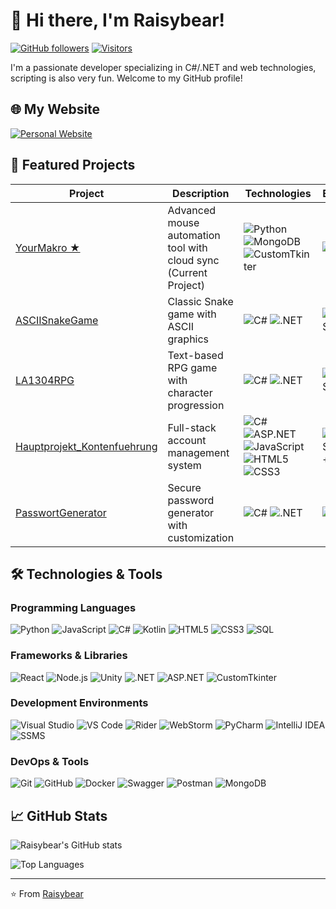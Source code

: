 # 👋 Hi there, I'm Raisybear! 

[![GitHub followers](https://img.shields.io/github/followers/Raisybear?style=social)](https://github.com/Raisybear)
[![Visitors](https://komarev.com/ghpvc/?username=Raisybear&label=Profile%20views&color=0e75b6&style=flat)](https://github.com/Raisybear)

I'm a passionate developer specializing in C#/.NET and web technologies, scripting is also very fun. Welcome to my GitHub profile!

## 🌐 My Website
[![Personal Website](https://img.shields.io/badge/✨_My_Personal_Website-FF4088?style=for-the-badge&logo=vercel&logoColor=white)](https://eliasspycher.com/)

## 🚀 Featured Projects

<div align="center">
  
| Project | Description | Technologies | Environment |
|---------|-------------|--------------|-------------|
| [YourMakro ★](https://github.com/Raisybear/YourMakro) | Advanced mouse automation tool with cloud sync (Current Project) | ![Python](https://img.shields.io/badge/-Python-3776AB?style=flat-square&logo=python&logoColor=white) ![MongoDB](https://img.shields.io/badge/-MongoDB-47A248?style=flat-square&logo=mongodb&logoColor=white) ![CustomTkinter](https://img.shields.io/badge/-CustomTkinter-EE4C2C?style=flat-square&logo=python&logoColor=white) | ![PyCharm](https://img.shields.io/badge/-PyCharm-000000?style=flat-square&logo=pycharm&logoColor=white) |
| [ASCIISnakeGame](https://github.com/Raisybear/ASCIISnakeGame) | Classic Snake game with ASCII graphics | ![C#](https://img.shields.io/badge/-C%23-239120?style=flat-square&logo=c-sharp&logoColor=white) ![.NET](https://img.shields.io/badge/-.NET-512BD4?style=flat-square&logo=dotnet&logoColor=white) | ![Visual Studio](https://img.shields.io/badge/-Visual%20Studio-5C2D91?style=flat-square&logo=visual-studio&logoColor=white) |
| [LA1304RPG](https://github.com/Raisybear/LA1304RPG) | Text-based RPG game with character progression | ![C#](https://img.shields.io/badge/-C%23-239120?style=flat-square&logo=c-sharp&logoColor=white) ![.NET](https://img.shields.io/badge/-.NET-512BD4?style=flat-square&logo=dotnet&logoColor=white) | ![Visual Studio](https://img.shields.io/badge/-Visual%20Studio-5C2D91?style=flat-square&logo=visual-studio&logoColor=white) |
| [Hauptprojekt_Kontenfuehrung](https://github.com/Raisybear/Hauptprojekt_Kontenfuehrung) | Full-stack account management system | ![C#](https://img.shields.io/badge/-C%23-239120?style=flat-square&logo=c-sharp&logoColor=white) ![ASP.NET](https://img.shields.io/badge/-ASP.NET-512BD4?style=flat-square&logo=dotnet&logoColor=white) ![JavaScript](https://img.shields.io/badge/-JavaScript-F7DF1E?style=flat-square&logo=javascript&logoColor=black) ![HTML5](https://img.shields.io/badge/-HTML5-E34F26?style=flat-square&logo=html5&logoColor=white) ![CSS3](https://img.shields.io/badge/-CSS3-1572B6?style=flat-square&logo=css3&logoColor=white) | ![Visual Studio](https://img.shields.io/badge/-Visual%20Studio-5C2D91?style=flat-square&logo=visual-studio&logoColor=white) + ![VS Code](https://img.shields.io/badge/-VS%20Code-007ACC?style=flat-square&logo=visual-studio-code&logoColor=white) |
| [PasswortGenerator](https://github.com/Raisybear/PasswortGenerator) | Secure password generator with customization | ![C#](https://img.shields.io/badge/-C%23-239120?style=flat-square&logo=c-sharp&logoColor=white) ![.NET](https://img.shields.io/badge/-.NET-512BD4?style=flat-square&logo=dotnet&logoColor=white) | ![Rider](https://img.shields.io/badge/-Rider-000000?style=flat-square&logo=rider&logoColor=white) |

</div>

## 🛠️ Technologies & Tools

### Programming Languages
![Python](https://img.shields.io/badge/-Python-3776AB?style=flat-square&logo=python&logoColor=white)
![JavaScript](https://img.shields.io/badge/-JavaScript-F7DF1E?style=flat-square&logo=javascript&logoColor=black)
![C#](https://img.shields.io/badge/-C%23-239120?style=flat-square&logo=c-sharp&logoColor=white)
![Kotlin](https://img.shields.io/badge/-Kotlin-7F52FF?style=flat-square&logo=kotlin&logoColor=white)
![HTML5](https://img.shields.io/badge/-HTML5-E34F26?style=flat-square&logo=html5&logoColor=white)
![CSS3](https://img.shields.io/badge/-CSS3-1572B6?style=flat-square&logo=css3&logoColor=white)
![SQL](https://img.shields.io/badge/-SQL-4479A1?style=flat-square&logo=postgresql&logoColor=white)

### Frameworks & Libraries
![React](https://img.shields.io/badge/-React-61DAFB?style=flat-square&logo=react&logoColor=black)
![Node.js](https://img.shields.io/badge/-Node.js-339933?style=flat-square&logo=node.js&logoColor=white)
![Unity](https://img.shields.io/badge/-Unity-000000?style=flat-square&logo=unity&logoColor=white)
![.NET](https://img.shields.io/badge/-.NET-512BD4?style=flat-square&logo=dotnet&logoColor=white)
![ASP.NET](https://img.shields.io/badge/-ASP.NET-512BD4?style=flat-square&logo=dotnet&logoColor=white)
![CustomTkinter](https://img.shields.io/badge/-CustomTkinter-EE4C2C?style=flat-square&logo=python&logoColor=white)

### Development Environments
![Visual Studio](https://img.shields.io/badge/-Visual%20Studio-5C2D91?style=flat-square&logo=visual-studio&logoColor=white)
![VS Code](https://img.shields.io/badge/-VS%20Code-007ACC?style=flat-square&logo=visual-studio-code&logoColor=white)
![Rider](https://img.shields.io/badge/-Rider-000000?style=flat-square&logo=rider&logoColor=white)
![WebStorm](https://img.shields.io/badge/-WebStorm-000000?style=flat-square&logo=webstorm&logoColor=white)
![PyCharm](https://img.shields.io/badge/-PyCharm-000000?style=flat-square&logo=pycharm&logoColor=white)
![IntelliJ IDEA](https://img.shields.io/badge/-IntelliJ%20IDEA-000000?style=flat-square&logo=intellij-idea&logoColor=white)
![SSMS](https://img.shields.io/badge/-SSMS-CC2927?style=flat-square&logo=microsoft-sql-server&logoColor=white)

### DevOps & Tools
![Git](https://img.shields.io/badge/-Git-F05032?style=flat-square&logo=git&logoColor=white)
![GitHub](https://img.shields.io/badge/-GitHub-181717?style=flat-square&logo=github)
![Docker](https://img.shields.io/badge/-Docker-2496ED?style=flat-square&logo=docker&logoColor=white)
![Swagger](https://img.shields.io/badge/-Swagger-85EA2D?style=flat-square&logo=swagger&logoColor=black)
![Postman](https://img.shields.io/badge/-Postman-FF6C37?style=flat-square&logo=postman&logoColor=white)
![MongoDB](https://img.shields.io/badge/-MongoDB-47A248?style=flat-square&logo=mongodb&logoColor=white)

## 📈 GitHub Stats

![Raisybear's GitHub stats](https://github-readme-stats.vercel.app/api?username=Raisybear&show_icons=true&theme=radical)

![Top Languages](https://github-readme-stats.vercel.app/api/top-langs/?username=Raisybear&layout=compact&theme=radical)

---

⭐️ From [Raisybear](https://github.com/Raisybear)
